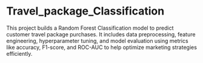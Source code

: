 # Travel_package_Classification
This project builds a Random Forest Classification model to predict customer travel package purchases. It includes data preprocessing, feature engineering, hyperparameter tuning, and model evaluation using metrics like accuracy, F1-score, and ROC-AUC to help optimize marketing strategies efficiently.
